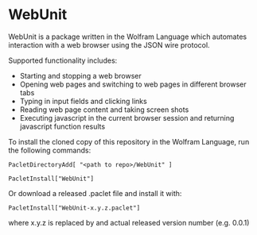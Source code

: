 # WebUnit 

WebUnit is a package written in the Wolfram Language which automates interaction with a web browser using the JSON wire protocol.

Supported functionality includes:

* Starting and stopping a web browser 
* Opening web pages and switching to web pages in different browser tabs
* Typing in input fields and clicking links
* Reading web page content and taking screen shots
* Executing javascript in the current browser session and returning javascript function results

To install the cloned copy of this repository in the Wolfram Language, run the following commands:

`PacletDirectoryAdd[ "<path to repo>/WebUnit" ]`

`PacletInstall["WebUnit"]`

Or download a released .paclet file and install it with:

`PacletInstall["WebUnit-x.y.z.paclet"]`

where x.y.z is replaced by and actual released version number (e.g. 0.0.1)


 
